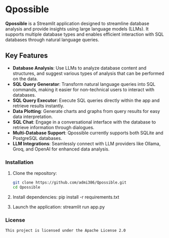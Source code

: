 # Qpossible

**Qpossible** is a Streamlit application designed to streamline database analysis and provide insights using large language models (LLMs). It supports multiple database types and enables efficient interaction with SQL databases through natural language queries.

## Key Features

- **Database Analysis**: Use LLMs to analyze database content and structures, and suggest various types of analysis that can be performed on the data.
- **SQL Query Generator**: Transform natural language queries into SQL commands, making it easier for non-technical users to interact with databases.
- **SQL Query Executor**: Execute SQL queries directly within the app and retrieve results instantly.
- **Data Plotting**: Generate charts and graphs from query results for easy data interpretation.
- **SQL Chat**: Engage in a conversational interface with the database to retrieve information through dialogues.
- **Multi-Database Support**: Qpossible currently supports both SQLite and PostgreSQL databases.
- **LLM Integrations**: Seamlessly connect with LLM providers like Ollama, Groq, and OpenAI for enhanced data analysis.

### Installation

1. Clone the repository:
   ```bash
   git clone https://github.com/admi386/Qpossible.git
   cd Qpossible

2. Install dependencies:
   pip install -r requirements.txt
   
3. Launch the application:
   streamlit run app.py
   
### License
    This project is licensed under the Apache License 2.0
